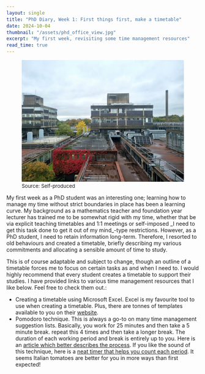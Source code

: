 ```yaml
---
layout: single
title: "PhD Diary, Week 1: First things first, make a timetable"
date: 2024-10-04
thumbnail: "/assets/phd_office_view.jpg"
excerpt: "My first week, revisiting some time management resources"
read_time: true
---
```


<script src="https://polyfill.io/v3/polyfill.min.js?features=es6"></script>
<script id="MathJax-script" async src="https://cdn.jsdelivr.net/npm/mathjax@3/es5/tex-mml-chtml.js"></script>
<script type="text/javascript" async
  src="https://cdnjs.cloudflare.com/ajax/libs/mathjax/2.7.7/MathJax.js?config=TeX-MML-AM_CHTML">
</script>
<figure>
  <img src="/assets/phd_office_view.jpg" alt="The view from the PhD office in Tower A at Brunel" title="The view from the PhD office in Tower A at Brunel" style="width=100%;">
  <figcaption style="font-size: small;">Source: Self-produced </figcaption>
</figure>
My first week as a PhD student was an interesting one; learning how to manage my time without strict boundaries in place has been a learning curve. My background as a mathematics teacher and foundation year lecturer has trained me to be somewhat rigid with my time, whether that be via explicit teaching timetables and 1:1 meetings or self-imposed _I need to get this task done to get it out of my mind_-type restrictions. However, as a PhD student, I need to retain information long-term. Therefore, I resorted to old behaviours and created a timetable, briefly describing my various commitments and allocating a sensible amount of time to study.


This is of course adaptable and subject to change, though an outline of a timetable forces me to focus on certain tasks as and when I need to. I would highly recommend that every student creates a timetable to support their studies. I have provided links to various time management resources that I like below. Feel free to check them out.:

* Creating a timetable using Microsoft Excel. Excel is my favourite tool to use when creating a timetable. Plus, there are tonnes of templates available to you on their [website](https://create.microsoft.com/en-us/templates/schedules).
* Pomodoro technique. This is always a go-to on many time management suggestion lists. Basically, you work for 25 minutes and then take a 5 minute break. repeat this 4 times and then take a longer break. The duration of each working period and break is entirely up to you. Here is an [article which better describes the process](https://todoist.com/productivity-methods/pomodoro-technique). If you like the sound of this technique, here is a [neat timer that helps you count each period](https://pomofocus.io/). It seems Italian tomatoes are better for you in more ways than first expected!
